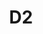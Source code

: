 ---
git: https://github.com/terrastruct/d2
logohandle: d2lang
sort: d2lang
title: D2
website: https://d2lang.com/
---
